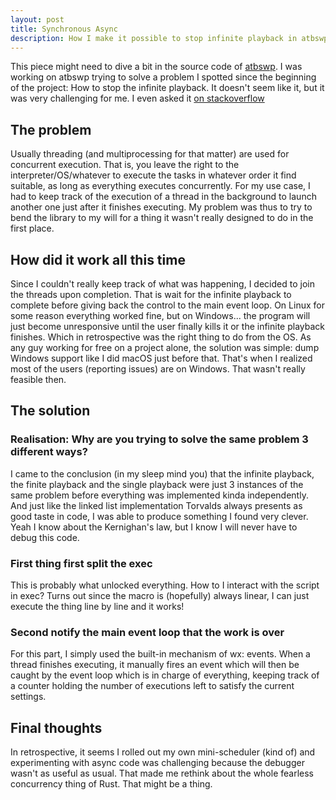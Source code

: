 ```yaml
---
layout: post
title: Synchronous Async
description: How I make it possible to stop infinite playback in atbswp
---
```

This piece might need to dive a bit in the source code of [atbswp](https://git.sr.ht/~rmpr/atbswp).
I was working on atbswp trying to solve a problem I spotted since the beginning of the project: How to
stop the infinite playback. It doesn't seem like it, but it was very challenging for me.
I even asked it [on stackoverflow](https://stackoverflow.com/questions/60296543/how-to-update-the-state-of-a-toggle-button-after-process-completion)

## The problem
Usually threading (and multiprocessing for that matter) are used for concurrent 
execution. That is, you leave the right to the interpreter/OS/whatever to execute 
the tasks in whatever order it find suitable, as long as everything executes 
concurrently. For my use case, I had to keep track of the execution of a thread in the background to launch another 
one just after it finishes executing.  My problem was thus to try to bend the library 
to my will for a thing it wasn't really designed to do in the first place.


## How did it work all this time
Since I couldn't really keep track of what was happening, I decided to join the 
threads upon completion. That is wait for the infinite playback to complete 
before giving back the control to the main event loop. On Linux for some reason 
everything worked fine, but on Windows... the program will just become unresponsive 
until the user finally kills it or the infinite playback finishes. Which in 
retrospective was the right thing to do from the OS. As any guy working for free 
on a project alone, the solution was simple: dump Windows support like I did 
macOS just before that. That's when I realized most of the users (reporting issues) 
are on Windows. That wasn't really feasible then.

## The solution

### Realisation: Why are you trying to solve the same problem 3 different ways?
I came to the conclusion (in my sleep mind you) that the infinite playback, 
the finite playback and the single playback were just 3 instances of the same 
problem before everything was implemented kinda independently. And just like the 
linked list implementation Torvalds always presents as good taste in code, 
I was able to produce something I found very clever. Yeah I know about the Kernighan's 
law, but I know I will never have to debug this code.

### First thing first split the exec
This is probably what unlocked everything. How to I interact with the script 
in exec? Turns out since the macro is (hopefully) always linear, I can just 
execute the thing line by line and it works!

### Second notify the main event loop that the work is over
For this part, I simply used the built-in mechanism of wx: events. When a thread 
finishes executing, it manually fires an event which will then be caught by the 
event loop which is in charge of everything, keeping track of a counter holding 
the number of executions left to satisfy the current settings.


## Final thoughts
In retrospective, it seems I rolled out my own mini-scheduler (kind of) and 
experimenting with async code was challenging because the debugger wasn't as 
useful as usual. That made me rethink about the whole fearless concurrency 
thing of Rust. That might be a thing.
 

